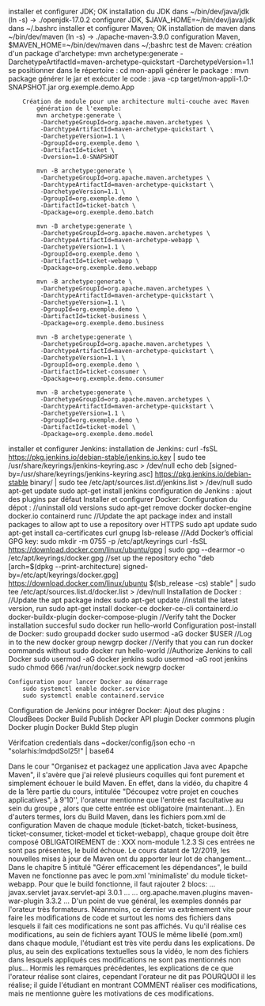 installer et configurer JDK; OK
    installation du JDK dans ~/bin/dev/java/jdk (ln -s) -> ./openjdk-17.0.2
    configurer JDK, $JAVA_HOME=~/bin/dev/java/jdk dans ~/.bashrc
installer et configurer Maven; OK
    installation de maven dans ~/bin/dev/maven (ln -s) -> ./apache-maven-3.9.0
    configuration Maven, $MAVEN_HOME=~/bin/dev/maven dans ~/;bashrc
    test de Maven:
    	création d'un package d'archetype:
    		mvn archetype:generate -DarchetypeArtifactId=maven-archetype-quickstart -DarchetypeVersion=1.1
    	se positionner dans le répertoire : cd mon-appli
    	générer le package : mvn package
    	générer le jar et exécuter le code :
    		java -cp target/mon-appli-1.0-SNAPSHOT.jar org.exemple.demo.App

        Création de module pour une architecture multi-couche avec Maven
        	génération de l'exemple:
            mvn archetype:generate \
             -DarchetypeGroupId=org.apache.maven.archetypes \
             -DarchtypeArtifactId=maven-archetype-quickstart \
             -DarchetypeVersion=1.1 \
             -DgroupId=org.exemple.demo \
             -DartifactId=ticket \
             -Dversion=1.0-SNAPSHOT

            mvn -B archetype:generate \
             -DarchetypeGroupId=org.apache.maven.archetypes \
             -DarchtypeArtifactId=maven-archetype-quickstart \
             -DarchetypeVersion=1.1 \
             -DgroupId=org.exemple.demo \
             -DartifactId=ticket-batch \
             -Dpackage=org.exemple.demo.batch

            mvn -B archetype:generate \
             -DarchetypeGroupId=org.apache.maven.archetypes \
             -DarchtypeArtifactId=maven-archetype-webapp \
             -DarchetypeVersion=1.1 \
             -DgroupId=org.exemple.demo \
             -DartifactId=ticket-webapp \
             -Dpackage=org.exemple.demo.webapp

            mvn -B archetype:generate \
             -DarchetypeGroupId=org.apache.maven.archetypes \
             -DarchtypeArtifactId=maven-archetype-quickstart \
             -DarchetypeVersion=1.1 \
             -DgroupId=org.exemple.demo \
             -DartifactId=ticket-business \
             -Dpackage=org.exemple.demo.business

            mvn -B archetype:generate \
             -DarchetypeGroupId=org.apache.maven.archetypes \
             -DarchtypeArtifactId=maven-archetype-quickstart \
             -DarchetypeVersion=1.1 \
             -DgroupId=org.exemple.demo \
             -DartifactId=ticket-consumer \
             -Dpackage=org.exemple.demo.consumer

            mvn -B archetype:generate \
             -DarchetypeGroupId=org.apache.maven.archetypes \
             -DarchtypeArtifactId=maven-archetype-quickstart \
             -DarchetypeVersion=1.1 \
             -DgroupId=org.exemple.demo \
             -DartifactId=ticket-model \
             -Dpackage=org.exemple.demo.model
installer et configurer Jenkins:
    installation de Jenkins:
        curl -fsSL https://pkg.jenkins.io/debian-stable/jenkins.io.key | sudo tee  /usr/share/keyrings/jenkins-keyring.asc > /dev/null
        echo deb [signed-by=/usr/share/keyrings/jenkins-keyring.asc] https://pkg.jenkins.io/debian-stable binary/ | sudo tee /etc/apt/sources.list.d/jenkins.list > /dev/null
        sudo apt-get update
        sudo apt-get install jenkins
    configuration de Jenkins :
        ajout des plugins par défaut
Installer et configurer Docker:
    Configuration du dépot :
        //uninstall old versions
        sudo apt-get remove docker docker-engine docker.io containerd runc 
        //Update the apt package index and install packages to allow apt to use a repository over HTTPS
        sudo apt update
        sudo apt-get install ca-certificates curl gnupg lsb-release
        //Add Docker’s official GPG key:
        sudo mkdir -m 0755 -p /etc/apt/keyrings
        curl -fsSL https://download.docker.com/linux/ubuntu/gpg | sudo gpg --dearmor -o /etc/apt/keyrings/docker.gpg
        //set up the repository
        echo "deb [arch=$(dpkg --print-architecture) signed-by=/etc/apt/keyrings/docker.gpg] https://download.docker.com/linux/ubuntu $(lsb_release -cs) stable" | sudo tee /etc/apt/sources.list.d/docker.list > /dev/null
    Installation de Docker :
        //Update the apt package index
        sudo apt-get update
        //install the latest version, run
        sudo apt-get install docker-ce docker-ce-cli containerd.io docker-buildx-plugin docker-compose-plugin
        //Verify taht the Docker installation succesful
        sudo docker run hello-world
    Configuration post-install de Docker:
        sudo groupadd docker
        sudo usermod -aG docker $USER
        //Log in to the new docker group
        newgrp docker
        //Verify that you can run docker commands without sudo
        docker run hello-world
        //Authorize Jenkins to call Docker
        sudo usermod -aG docker jenkins
        sudo usermod -aG root jenkins
        sudo chmod 666 /var/run/docker.sock
        newgrp docker

    Configuration pour lancer Docker au démarrage
        sudo systemctl enable docker.service
        sudo systemctl enable containerd.service

Configuration de Jenkins pour intégrer Docker:
    Ajout des plugins :
        CloudBees Docker Build Publish
        Docker API plugin
        Docker commons plugin
        Docker plugin
        Docker Bukld Step plugin

Vérifcation credentials dans ~docker/config/json
    echo -n "solarhis:lmdpdSol25!" | base64








<REMARQUES-A-OC>
	Dans le cour "Organisez et packagez une application Java avec Apapche Maven", il s'avère que j'ai relevé plusieurs coquilles qui font purement et simplement échouer le build Maven.
	<remarque1>
	En effet, dans la vidéo, du chapitre 4 de la 1ère partie du cours, intitulée "Découpez votre projet en couches applicatives", à 9'10'', l'orateur mentionne que l'entrée <version/> est facultative au sein du groupe <dependency></dependency>, alors que cette entrée est obligatoire (maintenant...). En d'auters termes, lors du Build Maven, dans les fichiers pom.xml de configuration Maven de chaque module (ticket-batch, ticket-business, ticket-consumer, ticket-model et ticket-webapp), chaque groupe <dependency></dependency> doit être composé OBLIGATOIREMENT de :
 <dependency>
 	<groupId>XXX</groupId>
 	<artifactId>nom-module</artifactId>
 	<version>1.2.3</version>
 </dependency>
Si ces entrées ne sont pas présentes, le build échoue. 
Le cours datant de 12/2019, les nouvelles mises à jour de Maven ont du apporter leur lot de changement...
	</remarque1>
	<remarque2>
	Dans le chapitre 5 intitulé "Gérer efficacement les dépendances", le build Maven ne fonctionne pas avec le pom.xml 'minimaliste' du module ticket-webapp. Pour que le build fonctionne, il faut rajouter 2 blocs:
	<dependencies>
		...
		<dependency>
      		<groupId>javax.servlet</groupId>
      		<artifactId>javax.servlet-api</artifactId>
      		<version>3.0.1</version>
   		</dependency>
		...
	</dependencies>
	<build>
		...
		<pluginManagement>
      		<plugins>
	        	<plugin>
	          		<groupId>org.apache.maven.plugins</groupId>
	          		<artifactId>maven-war-plugin</artifactId>
	          		<version>3.3.2</version>
	        	</plugin>
      		</plugins>
   		 </pluginManagement>
		...
	</build>
	</remarque2>
    <remarque3>
        D'un point de vue général, les exemples donnés par l'orateur très formateurs. Néanmoins, ce dernier va extrèmement vite pour faire les modifications de code et surtout les noms des fichiers dans lesquels il fait ces modifications ne sont pas affichés. Vu qu'il réalise ces modifications, au sein de fichiers ayant TOUS le même libellé (pom.xml) dans chaque module, l'étudiant est très vite perdu dans les explications. De plus, au sein des explications textuelles sous la vidéo, le nom des fichiers dans lesquels appliqués ces modifications ne sont pas mentionnés non plus...
    </remarque3>
    <remarque4>
        Hormis les remarques précédentes, les explications de ce que l'orateur réalise sont claires, cependant l'orateur ne dit pas POURQUOI il les réalise; il guide l'étudiant en montrant COMMENT réaliser ces modifications, mais ne mentionne guère les motivations de ces modifications.
    </remarque4>
</REMARQUES-A-OC>
